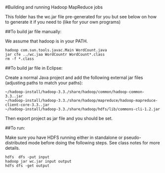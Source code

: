 
#Building and running Hadoop MapReduce jobs

This folder has the wc.jar file pre-generated for you but see below on how to
generate it if you need to (like for your own programs)

##To build jar file manually:

We assume that hadoop is in your PATH.
```
hadoop com.sun.tools.javac.Main WordCount.java
jar cfe ../wc.jaa WordCountr WordCount*.class
rm -f *.class
```

##To build jar file in Eclipse:

Create a normal Java project and add the following external jar files (adjusting paths to match your
paths):

```
~/hadoop-install/hadoop-3.3./share/hadoop/common/hadoop-common-3.3..jar
~/hadoop-install/hadoop-3.3./share/hadoop/mapreduce/hadoop-mapreduce-client-core-3.3..jar
~/hadoop-install/hadoop-3.3./share/hadoop/hdfs/lib/commons-cli-1.2.jar
```

Then export project as jar file and you should be set.

##To run:

Make sure you have HDFS running either in standalone or pseudo-distributed mode before doing
the following steps. See class notes for more details.

```
hdfs  dfs -put input
hadoop jar wc.jar input output
hdfs dfs -get output
```



